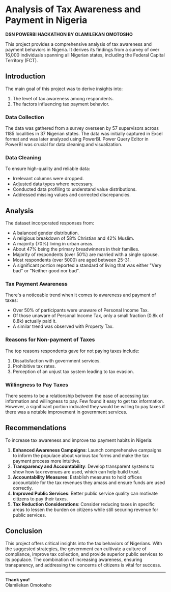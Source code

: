 # Analysis of Tax Awareness and Payment in Nigeria

**DSN POWERBI HACKATHON BY OLAMILEKAN OMOTOSHO**

This project provides a comprehensive analysis of tax awareness and payment behaviors in Nigeria. It derives its findings from a survey of over 16,000 individuals spanning all Nigerian states, including the Federal Capital Territory (FCT).

## Introduction

The main goal of this project was to derive insights into:
1. The level of tax awareness among respondents.
2. The factors influencing tax payment behavior.

### Data Collection
The data was gathered from a survey overseen by 57 supervisors across 1185 localities in 37 Nigerian states. The data was initially captured in Excel format and was later analyzed using PowerBI. Power Query Editor in PowerBI was crucial for data cleaning and visualization.

### Data Cleaning
To ensure high-quality and reliable data:
- Irrelevant columns were dropped.
- Adjusted data types where necessary.
- Conducted data profiling to understand value distributions.
- Addressed missing values and corrected discrepancies.

## Analysis

The dataset incorporated responses from:
- A balanced gender distribution.
- A religious breakdown of 58% Christian and 42% Muslim.
- A majority (70%) living in urban areas.
- About 47% being the primary breadwinners in their families.
- Majority of respondents (over 50%) are married with a single spouse.
- Most respondents (over 5000) are aged between 25-31.
- A significant portion reported a standard of living that was either "Very bad" or "Neither good nor bad".

### Tax Payment Awareness

There's a noticeable trend when it comes to awareness and payment of taxes:
- Over 50% of participants were unaware of Personal Income Tax.
- Of those unaware of Personal Income Tax, only a small fraction (0.8k of 8.8k) actually paid it.
- A similar trend was observed with Property Tax.

### Reasons for Non-payment of Taxes

The top reasons respondents gave for not paying taxes include:
1. Dissatisfaction with government services.
2. Prohibitive tax rates.
3. Perception of an unjust tax system leading to tax evasion.

### Willingness to Pay Taxes

There seems to be a relationship between the ease of accessing tax information and willingness to pay. Few found it easy to get tax information. However, a significant portion indicated they would be willing to pay taxes if there was a notable improvement in government services.

## Recommendations

To increase tax awareness and improve tax payment habits in Nigeria:
1. **Enhanced Awareness Campaigns**: Launch comprehensive campaigns to inform the populace about various tax forms and make the tax payment process more intuitive.
2. **Transparency and Accountability**: Develop transparent systems to show how tax revenues are used, which can help build trust.
3. **Accountability Measures**: Establish measures to hold offices accountable for the tax revenues they amass and ensure funds are used correctly.
4. **Improved Public Services**: Better public service quality can motivate citizens to pay their taxes.
5. **Tax Reduction Considerations**: Consider reducing taxes in specific areas to lessen the burden on citizens while still securing revenue for public services.

## Conclusion

This project offers critical insights into the tax behaviors of Nigerians. With the suggested strategies, the government can cultivate a culture of compliance, improve tax collection, and provide superior public services to its populace. The combination of increasing awareness, ensuring transparency, and addressing the concerns of citizens is vital for success.

---

**Thank you!**  
Olamilekan Omotosho
